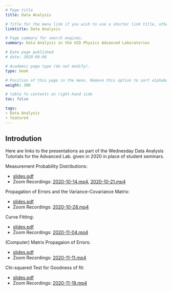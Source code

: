 ```yaml
---
# Page title
title: Data Analysis

# Title for the menu link if you wish to use a shorter link title, otherwise remove this option.
linktitle: Data Analysis

# Page summary for search engines.
summary: Data Analysis in the UCD Physics Advanced Laboratories

# Date page published
# date: 2020-09-06

# Academic page type (do not modify).
type: book

# Position of this page in the menu. Remove this option to sort alphabetically.
weight: 300

# table fo contents on right-hand side
toc: false

tags:
- Data Analysis
- featured
---
```


## Introdution
Here are links to the presentations as part of the Wednesday Data Analysis Tutorials for the Advanced Lab. given in 2020 in place of student seminars.

Measurement Probability Distributions:
*  [slides.pdf](https://veritas.ucd.ie/~apl/labs_master/docs/2020/DA/Measurement_Probability_Distributions.pdf)
* Zoom Recordings:
[2020-10-14.mp4](https://media.heanet.ie/page/7fadadb3273e4587be13aa5f76363878), [2020-10-21.mp4](https://media.heanet.ie/page/c3e9107bc65a49a786f4e11ed3b0d95e)


Propagation of Errors and the Variance-Covariance Matrix:
*  [slides.pdf](https://veritas.ucd.ie/~apl/labs_master/docs/2020/DA/Error_Propagation.pdf)
* Zoom Recordings: [2020-10-28.mp4](https://media.heanet.ie/page/057fe99ac91343578e7cd80fd026a7d7)


Curve Fitting:
*  [slides.pdf](https://veritas.ucd.ie/~apl/labs_master/docs/2020/DA/Curve_Fitting.pdf)
* Zoom Recordings: [2020-11-04.mp4](https://media.heanet.ie/page/0703a0e2eb3f449daf949dc5fea3be7b)

(Computer) Matrix Propagaion of Errors:
*  [slides.pdf](https://veritas.ucd.ie/~apl/labs_master/docs/2020/DA/Matrix-Methods-for-Error-Propagation.pdf)
* Zoom Recordings: [2020-11-11.mp4](https://media.heanet.ie/page/f9db98ca7e6040528ee7a5c98071920e)


Chi-squared Test for Goodness of fit:
*  [slides.pdf](https://veritas.ucd.ie/~apl/labs_master/docs/2020/DA/Chi-Squared-Goodness-of-Fit.pdf)
* Zoom Recordings: [2020-11-18.mp4](https://media.heanet.ie/page/23df37c625ea427cb86c8de3e93ee1e6)










